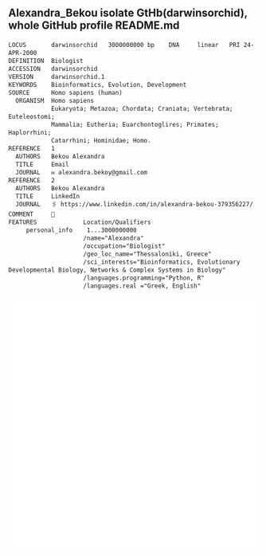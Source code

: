## Alexandra_Bekou isolate GtHb(darwinsorchid), whole GitHub profile README.md
```genbank
LOCUS       darwinsorchid   3000000000 bp    DNA     linear   PRI 24-APR-2000
DEFINITION  Biologist
ACCESSION   darwinsorchid
VERSION     darwinsorchid.1
KEYWORDS    Bioinformatics, Evolution, Development
SOURCE      Homo sapiens (human)
  ORGANISM  Homo sapiens
            Eukaryota; Metazoa; Chordata; Craniata; Vertebrata; Euteleostomi;
            Mammalia; Eutheria; Euarchontoglires; Primates; Haplorrhini;
            Catarrhini; Hominidae; Homo.
REFERENCE   1
  AUTHORS   Bekou Alexandra
  TITLE     Email
  JOURNAL   ✉ alexandra.bekoy@gmail.com
REFERENCE   2
  AUTHORS   Bekou Alexandra
  TITLE     LinkedIn
  JOURNAL   🖇 https://www.linkedin.com/in/alexandra-bekou-379356227/
COMMENT     🐇 
FEATURES             Location/Qualifiers
     personal_info    1...3000000000
                     /name="Alexandra"
                     /occupation="Biologist"
                     /geo_loc_name="Thessaloniki, Greece"
                     /sci_interests="Bioinformatics, Evolutionary Developmental Biology, Networks & Complex Systems in Biology"
                     /languages.programming="Python, R"
                     /languages.real ="Greek, English"
```

<div style="max-height: 900px; overflow: hidden; display: flex; justify-content: center;">
    <img src="DNA_image.svg" alt="DNA" width="100%">
</div>